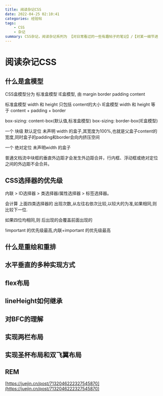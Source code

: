 ```yaml
---
title: 阅读杂记CSS
date: 2022-04-25 02:10:41
categories: 经验帖
tags:
    - CSS
    - 杂记
summary: CSS杂记，阅读杂记系列为 【对日常看过的一些有趣帖子的笔记】/【对某一细节进行搜索深入了解后的分析】/【对某一技术原理架构分析后的脑图】，总贴记录 待研究的知识点 及 小知识点，分贴记录大知识点
---
```


# 阅读杂记CSS

## 什么是盒模型

CSS盒模型分为 标准盒模型 IE盒模型, 由 margin border padding content

标准盒模型 width 和 height 只包括 content的大小
IE盒模型 width 和 height 等于 content + padding + border

box-sizing: content-box(默认值,标准盒模型)
box-sizing: border-box(IE盒模型)

一个 块级 默认定位 未声明 width 的盒子,其宽度为100%,也就是父盒子content的宽度,同时盒子的padding和border会向内挤压空间

一个 绝对定位 未声明width 的盒子

普通文档流中块框的垂直外边距才会发生外边距合并，行内框、浮动框或绝对定位之间的外边距不会合并。

## CSS选择器的优先级

内联 > ID选择器 > 类选择器/属性选择器 > 标签选择器。

会计算 上面四类选择器的 出现次数,从左往右依次比较,以较大的为准,如果相同,则比较下一位.

如果四位均相同,则 后出现的会覆盖前面出现的

!important 的优先级最高,内联+important 的优先级最高

## 什么是重绘和重排

## 水平垂直的多种实现方式

## flex布局

## lineHeight如何继承


## 对BFC的理解

## 实现两栏布局

## 实现圣杯布局和双飞翼布局


## REM
[https://juejin.cn/post/7132046222327545870](https://juejin.cn/post/7132046222327545870)
